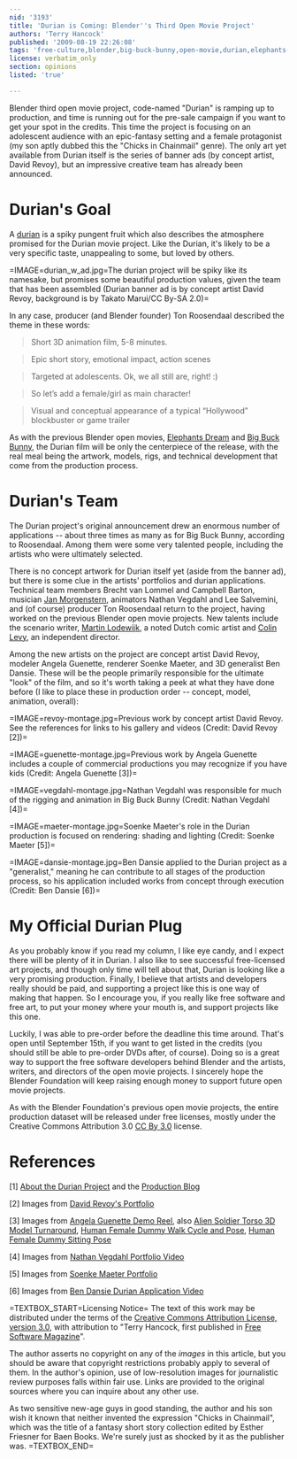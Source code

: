 ```yaml
---
nid: '3193'
title: 'Durian is Coming: Blender''s Third Open Movie Project'
authors: 'Terry Hancock'
published: '2009-08-19 22:26:08'
tags: 'free-culture,blender,big-buck-bunny,open-movie,durian,elephants-dream'
license: verbatim_only
section: opinions
listed: 'true'

---
```

<!--Durian is Coming: Blender's 3rd Open Movie Project-->

Blender third open movie project, code-named "Durian" is ramping up to production, and time is running out for the pre-sale campaign if you want to get your spot in the credits. This time the project is focusing on an adolescent audience with an epic-fantasy setting and a female protagonist (my son aptly dubbed this the "Chicks in Chainmail" genre). The only art yet available from Durian itself is the series of banner ads (by concept artist, David Revoy), but an impressive creative team has already been announced.

<!--break-->

# Durian's Goal

A [durian](http://en.wikipedia.org/wiki/Durian) is a spiky pungent fruit which also describes the atmosphere promised for the Durian movie project. Like the Durian, it's likely to be a very specific taste, unappealing to some, but loved by others.

=IMAGE=durian_w_ad.jpg=The durian project will be spiky like its namesake, but promises some beautiful production values, given the team that has been assembled (Durian banner ad is by concept artist David Revoy, background is by Takato Marui/CC By-SA 2.0)=

In any case, producer (and Blender founder) Ton Roosendaal described the theme in these words:

>Short 3D animation film, 5-8 minutes.

>Epic short story, emotional impact, action scenes

>Targeted at adolescents. Ok, we all still are, right! :)

>So let’s add a female/girl as main character!

>Visual and conceptual appearance of a typical “Hollywood” blockbuster or game trailer

As with the previous Blender open movies, [Elephants Dream](http://orange.blender.org/) and [Big Buck Bunny](http://www.bigbuckbunny.org/), the Durian film will be only the centerpiece of the release, with the real meal being the artwork, models, rigs, and technical development that come from the production process.


# Durian's Team

The Durian project's original announcement drew an enormous number of applications -- about three times as many as for Big Buck Bunny, according to Roosendaal. Among them were some very talented people, including the artists who were ultimately selected.

There is no concept artwork for Durian itself yet (aside from the banner ad), but there is some clue in the artists' portfolios and durian applications. Technical team members Brecht van Lommel and Campbell Barton, musician [Jan Morgenstern](http://www.wavemage.com/main-en.html), animators Nathan Vegdahl and Lee Salvemini, and (of course) producer Ton Roosendaal return to the project, having worked on the previous Blender open movie projects. New talents include the scenario writer, [Martin Lodewijk](http://lambiek.net/artists/l/lodewijk.htm), a noted Dutch comic artist and [Colin Levy](http://www.colinlevy.com/), an independent director.

Among the new artists on the project are concept artist David Revoy, modeler Angela Guenette, renderer Soenke Maeter, and 3D generalist Ben Dansie. These will be the people primarily responsible for the ultimate "look" of the film, and so it's worth taking a peek at what they have done before (I like to place these in production order -- concept, model, animation, overall):

=IMAGE=revoy-montage.jpg=Previous work by concept artist David Revoy. See the references for links to his gallery and videos (Credit: David Revoy [2])=

=IMAGE=guenette-montage.jpg=Previous work by Angela Guenette includes a couple of commercial productions you may recognize if you have kids (Credit: Angela Guenette [3])=

=IMAGE=vegdahl-montage.jpg=Nathan Vegdahl was responsible for much of the rigging and animation in Big Buck Bunny (Credit: Nathan Vegdahl [4])=

=IMAGE=maeter-montage.jpg=Soenke Maeter's role in the Durian production is focused on rendering: shading and lighting (Credit: Soenke Maeter [5])=

=IMAGE=dansie-montage.jpg=Ben Dansie applied to the Durian project as a "generalist," meaning he can contribute to all stages of the production process, so his application included works from concept through execution (Credit: Ben Dansie [6])=

# My Official Durian Plug

As you probably know if you read my column, I like eye candy, and I expect there will be plenty of it in Durian. I also like to see successful free-licensed art projects, and though only time will tell about that, Durian is looking like a very promising production. Finally, I believe that artists and developers really should be paid, and supporting a project like this is one way of making that happen. So I encourage you, if you really like free software and free art, to put your money where your mouth is, and support projects like this one.

Luckily, I was able to pre-order before the deadline this time around. That's open until September 15th, if you want to get listed in the credits (you should still be able to pre-order DVDs after, of course). Doing so is a great way to support the free software developers behind Blender and the artists, writers, and directors of the open movie projects. I sincerely hope the Blender Foundation will keep raising enough money to support future open movie projects.

As with the Blender Foundation's previous open movie projects, the entire production dataset will be released under free licenses, mostly under the Creative Commons Attribution 3.0 [CC By 3.0](http://creativecommons.org/licenses/by/3.0) license.

# References

[1] [About the Durian Project](http://durian.blender.org/about/) and the [Production Blog](http://durian.blender.org/)

[2] Images from [David Revoy's Portfolio](http://www.davidrevoy.com/)

[3] Images from [Angela Guenette Demo Reel](http://www.youtube.com/watch?v=1dU2YSKGKpU), also [Alien Soldier Torso 3D Model Turnaround](http://www.youtube.com/watch?v=NmHIUFIKw-E), [Human Female Dummy Walk Cycle and Pose](http://www.youtube.com/watch?v=n2OomFgfWL0), [Human Female Dummy Sitting Pose](http://www.youtube.com/watch?v=lZHS1SKwKSk)

[4] Images from [Nathan Vegdahl Portfolio Video](http://www.youtube.com/watch?v=I2fpDXfbIIw)

[5] Images from [Soenke Maeter Portfolio](http://www.visual-noise.org/)

[6] Images from [Ben Dansie Durian Application Video](http://vimeo.com/5252715)

=TEXTBOX_START=Licensing Notice=
The text of this work may be distributed under the terms of the [Creative Commons Attribution License, version 3.0](http://creativecommons.org/licenses/by/3.0), with attribution to "Terry Hancock, first published in [Free Software Magazine](http://www.freesoftwaremagazine.com)".

The author asserts no copyright on any of the _images_ in this article, but you should be aware that copyright restrictions probably apply to several of them. In the author's opinion, use of low-resolution images for journalistic review purposes falls within fair use. Links are provided to the original sources where you can inquire about any other use.

As two sensitive new-age guys in good standing, the author and his son wish it known that neither invented the expression "Chicks in Chainmail", which was the title of a fantasy short story collection edited by Esther Friesner for Baen Books. We're surely just as shocked by it as the publisher was.
=TEXTBOX_END=


